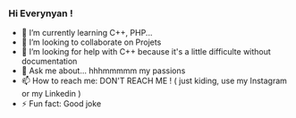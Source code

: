###  Hi Everynyan !

- 🌱 I’m currently learning C++, PHP...
- 👯 I’m looking to collaborate on Projets
- 🤔 I’m looking for help with C++ because it's a little difficulte without documentation
- 💬 Ask me about... hhhmmmmm my passions 
- 📫 How to reach me: DON'T REACH ME ! ( just kiding, use my Instagram or my Linkedin )
- ⚡ Fun fact: Good joke
